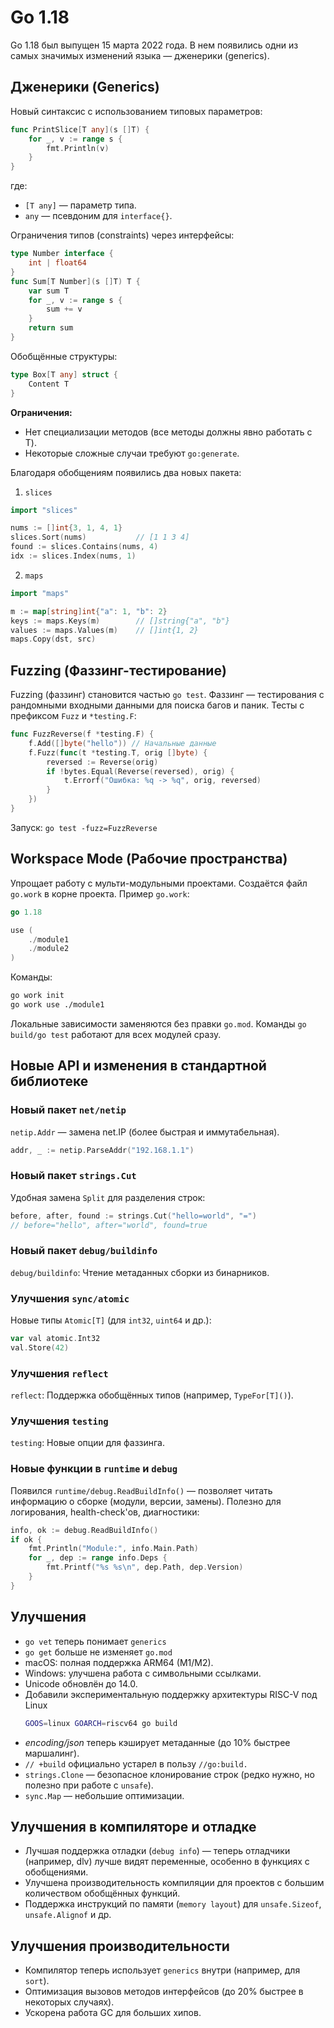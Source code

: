 # Go 1.18

Go 1.18 был выпущен 15 марта 2022 года. В нем появились одни из самых значимых изменений языка — дженерики (generics).

## Дженерики (Generics)

Новый синтаксис с использованием типовых параметров:

```go
func PrintSlice[T any](s []T) {
    for _, v := range s {
        fmt.Println(v)
    }
}
```

где:

* `[T any]` — параметр типа.
* `any` — псевдоним для `interface{}`.

Ограничения типов (constraints) через интерфейсы:

```go
type Number interface {
    int | float64
}
func Sum[T Number](s []T) T {
    var sum T
    for _, v := range s {
        sum += v
    }
    return sum
}
```

Обобщённые структуры:

```go
type Box[T any] struct {
    Content T
}
```

**Ограничения:**
* Нет специализации методов (все методы должны явно работать с T).
* Некоторые сложные случаи требуют `go:generate`.

Благодаря обобщениям появились два новых пакета:

1. `slices`

```go
import "slices"

nums := []int{3, 1, 4, 1}
slices.Sort(nums)           // [1 1 3 4]
found := slices.Contains(nums, 4)
idx := slices.Index(nums, 1)
```

2. `maps`

```go
import "maps"

m := map[string]int{"a": 1, "b": 2}
keys := maps.Keys(m)        // []string{"a", "b"}
values := maps.Values(m)    // []int{1, 2}
maps.Copy(dst, src)
```

## Fuzzing (Фаззинг-тестирование)

Fuzzing (фаззинг) становится частью `go test`.
Фаззинг — тестирования с рандомными входными данными для поиска багов и паник.
Тесты с префиксом `Fuzz` и `*testing.F`:

```go
func FuzzReverse(f *testing.F) {
    f.Add([]byte("hello")) // Начальные данные
    f.Fuzz(func(t *testing.T, orig []byte) {
        reversed := Reverse(orig)
        if !bytes.Equal(Reverse(reversed), orig) {
            t.Errorf("Ошибка: %q -> %q", orig, reversed)
        }
    })
}
```

Запуск: `go test -fuzz=FuzzReverse`

## Workspace Mode (Рабочие пространства)

Упрощает работу с мульти-модульными проектами.
Создаётся файл `go.work` в корне проекта.
Пример `go.work`:

```go
go 1.18

use (
    ./module1
    ./module2
)
```

Команды:

```bash
go work init
go work use ./module1
```

Локальные зависимости заменяются без правки `go.mod`.
Команды `go build/go test` работают для всех модулей сразу.


## Новые API и изменения в стандартной библиотеке

### Новый пакет `net/netip`

`netip.Addr` — замена net.IP (более быстрая и иммутабельная).

```go
addr, _ := netip.ParseAddr("192.168.1.1")
```

### Новый пакет `strings.Cut`

Удобная замена `Split` для разделения строк:

```go
before, after, found := strings.Cut("hello=world", "=")
// before="hello", after="world", found=true
```

### Новый пакет `debug/buildinfo`

`debug/buildinfo`: Чтение метаданных сборки из бинарников.

### Улучшения `sync/atomic`

Новые типы `Atomic[T]` (для `int32`, `uint64` и др.):

```go
var val atomic.Int32
val.Store(42)
```

### Улучшения `reflect`

`reflect`: Поддержка обобщённых типов (например, `TypeFor[T]()`).

### Улучшения `testing`

`testing`: Новые опции для фаззинга.

### Новые функции в `runtime` и `debug`

Появился `runtime/debug.ReadBuildInfo()` — позволяет читать информацию о сборке (модули, версии, замены). Полезно для логирования, health-check'ов, диагностики:

```go
info, ok := debug.ReadBuildInfo()
if ok {
    fmt.Println("Module:", info.Main.Path)
    for _, dep := range info.Deps {
        fmt.Printf("%s %s\n", dep.Path, dep.Version)
    }
}
```

## Улучшения

* `go vet` теперь понимает `generics`
* `go get` больше не изменяет `go.mod`
* macOS: полная поддержка ARM64 (M1/M2).
* Windows: улучшена работа с символьными ссылками.
* Unicode обновлён до 14.0.
* Добавили экспериментальную поддержку архитектуры RISC-V под Linux
  ```bash
  GOOS=linux GOARCH=riscv64 go build
  ```
* *encoding/json* теперь кэширует метаданные (до 10% быстрее маршалинг).
* `// +build` официально устарел в пользу `//go:build.`
* `strings.Clone` — безопасное клонирование строк (редко нужно, но полезно при работе с `unsafe`).
* `sync.Map` — небольшие оптимизации.

## Улучшения в компиляторе и отладке

* Лучшая поддержка отладки (`debug info`) — теперь отладчики (например, dlv) лучше видят переменные, особенно в функциях с обобщениями.
* Улучшена производительность компиляции для проектов с большим количеством обобщённых функций.
* Поддержка инструкций по памяти (`memory layout`) для `unsafe.Sizeof`, `unsafe.Alignof` и др.

## Улучшения производительности

* Компилятор теперь использует `generics` внутри (например, для `sort`).
* Оптимизация вызовов методов интерфейсов (до 20% быстрее в некоторых случаях).
* Ускорена работа GC для больших хипов.
